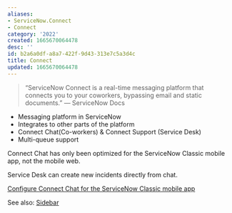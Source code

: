 ```yaml
---
aliases:
- ServiceNow.Connect
- Connect
category: '2022'
created: 1665670064478
desc: ''
id: b2a6a0df-a8a7-422f-9d43-313e7c5a3d4c
title: Connect
updated: 1665670064478
---
```

   
> “ServiceNow Connect is a real-time messaging platform that connects you to your coworkers, bypassing email and static documents.” — ServiceNow Docs   
   
   
- Messaging platform in ServiceNow   
- Integrates to other parts of the platform   
- Connect Chat(Co-workers) & Connect Support (Service Desk)   
- Multi-queue support   
   
Connect Chat has only been optimized for the ServiceNow Classic mobile app, not the mobile web.   
   
Service Desk can create new incidents directly from chat.   
   
[Configure Connect Chat for the ServiceNow Classic mobile app](https://docs.servicenow.com/en-US/bundle/tokyo-mobile/page/administer/tablet-mobile-ui/task/t_ConfigureConnectChatMobile.html)   
   
See also: [Sidebar](https://docs.servicenow.com/bundle/tokyo-servicenow-platform/page/administer/conversational-interfaces/concept/sidebar-overview.html)